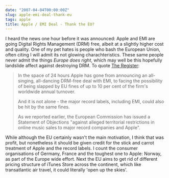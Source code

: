 ```yaml
---
date: "2007-04-04T00:00:00Z"
slug: apple-emi-deal-thank-eu
tags: apple
title: Apple / EMI Deal - Thank the EU?
---
```


I heard the news one
hour before it was announced: Apple and EMI are going Digital Rights
Management (DRM) free, albeit at a slightly higher cost and quality. One
of my pet hates is people who bash the European Union, often citing I
will admit its not glowing charachteristics. These same people never
admit the things *Europe does right*, which may well be this hopefully
landslide affect against destroying DRM. To quote [The
Register](http://www.theregister.co.uk/2007/04/03/apple_emi_ec_fines/ "The Register: EMI and Apple Deal"):  
> In the space of 24 hours Apple has gone from announcing an
> all-singing, all-dancing DRM-free deal with EMI, to facing the
> possibility of being slapped by EU fines of up to 10 per cent of the
> firm's worldwide annual turnover.  
>   
> And it is not alone - the major record labels, including EMI, could
> also be hit by the same fines.  
>   
> As we reported earlier, the European Commission has issued a Statement
> of Objections "against alleged territorial restrictions in online
> music sales to major record companies and Apple".

  
While although the EU certainly wasn't the main motivation, I think that
was profit, but nonetheless it should be given credit for the stick and
carrot treatment of Apple and the record labels. I count the consumer
organisations of Germany, France and the toughest one to Apple: Norway,
as part of the Europe wide effort. Next the EU aims to get rid of
different pricing structure of iTunes Store across the continent, which
like transatlantic air travel, it could literally 'open up the skies'.
